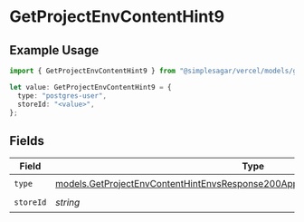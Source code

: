# GetProjectEnvContentHint9

## Example Usage

```typescript
import { GetProjectEnvContentHint9 } from "@simplesagar/vercel/models/getprojectenvop.js";

let value: GetProjectEnvContentHint9 = {
  type: "postgres-user",
  storeId: "<value>",
};
```

## Fields

| Field                                                                                                                                                                    | Type                                                                                                                                                                     | Required                                                                                                                                                                 | Description                                                                                                                                                              |
| ------------------------------------------------------------------------------------------------------------------------------------------------------------------------ | ------------------------------------------------------------------------------------------------------------------------------------------------------------------------ | ------------------------------------------------------------------------------------------------------------------------------------------------------------------------ | ------------------------------------------------------------------------------------------------------------------------------------------------------------------------ |
| `type`                                                                                                                                                                   | [models.GetProjectEnvContentHintEnvsResponse200ApplicationJSONResponseBody19Type](../models/getprojectenvcontenthintenvsresponse200applicationjsonresponsebody19type.md) | :heavy_check_mark:                                                                                                                                                       | N/A                                                                                                                                                                      |
| `storeId`                                                                                                                                                                | *string*                                                                                                                                                                 | :heavy_check_mark:                                                                                                                                                       | N/A                                                                                                                                                                      |